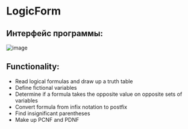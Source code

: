 # LogicForm

## Интерфейс программы:
![image](https://user-images.githubusercontent.com/78251479/112076274-2c9af580-8b8b-11eb-8ba9-abffda45591d.png)

## Functionality: <br>
+ Read logical formulas and draw up a truth table
+ Define fictional variables
+ Determine if a formula takes the opposite value on opposite sets of variables
+ Convert formula from infix notation to postfix
+ Find insignificant parentheses
+ Make up PCNF and PDNF




